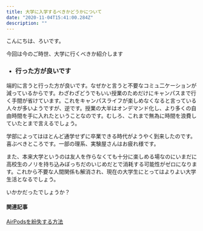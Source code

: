 ```yaml
---
title: 大学に入学するべきかどうかについて
date: "2020-11-04T15:41:00.284Z"
description: ""
---
```


こんにちは、ろいです。

今回は今のご時世、大学に行くべきか紹介します

- ### 行った方が良いです
端的に言うと行った方が良いです。なぜかと言うと不要なコミュ二ケーションが減っているからです。わざわざどうでもいい授業のためだけにキャンパスまで行く手間が省けています。これをキャンパスライフが楽しめなくなると言っている人々が多いようですが、逆です。授業の大半はオンデマンド化し、より多くの自由時間を手に入れたということなのです。むしろ、これまで無為に時間を浪費していたとまで言えるでしょう。

学部によってはほとんど通学せずに卒業できる時代がようやく到来したのです。喜ぶべきところです。一部の理系、実験屋さんはお疲れ様です。

また、本来大学というのは友人を作らなくても十分に楽しめる場なのにいまだに高校生のノリを持ち込みぼっちだのいじめだとで消耗する可能性がゼロになります。これから不要な人間関係も解消され、現在の大学生にとってはよりよい大学生活となるでしょう。

いかかだったでしょうか？

#### 関連記事
[AirPodsを紛失する方法](/airpods-lost-pattern)